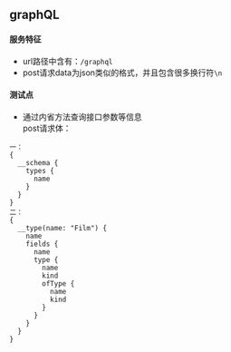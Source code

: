 ## graphQL
#### 服务特征
- url路径中含有：`/graphql`  
- post请求data为json类似的格式，并且包含很多换行符`\n`
#### 测试点
- 通过内省方法查询接口参数等信息  
post请求体：  
```
一：
{
  __schema {
    types {
      name
    }
  }
}
二：
{
  __type(name: "Film") {
    name
    fields {
      name
      type {
        name
        kind
        ofType {
          name
          kind
        }
      }
    }
  }
}
```
